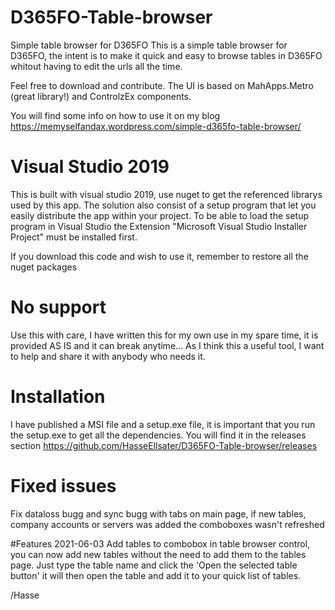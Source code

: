 # D365FO-Table-browser
Simple table browser for D365FO
This is a simple table browser for D365FO, the intent is to make it quick and easy to browse tables in D365FO whitout having to edit the urls all the time.

Feel free to download and contribute. The UI is based on MahApps.Metro (great library!) and ControlzEx components.

You will find some info on how to use it on my blog https://memyselfandax.wordpress.com/simple-d365fo-table-browser/

# Visual Studio 2019
This is built with visual studio 2019, use nuget to get the referenced librarys used by this app.
The solution also consist of a setup program that let you easily distribute the app within your project. To be able to load the setup program in Visual Studio the Extension "Microsoft Visual Studio Installer Project" must be installed first. 

If you download this code and wish to use it, remember to restore all the nuget packages

# No support
Use this with care, I have written this for my own use in my spare time, it is provided AS IS and it can break anytime... As I think this a useful tool, I want to help and share it with anybody who needs it.

# Installation
I have published a MSI file and a setup.exe file, it is important that you run the setup.exe to get all the dependencies. You will find it in the releases section https://github.com/HasseEllsater/D365FO-Table-browser/releases

# Fixed issues
Fix dataloss bugg and sync bugg with tabs on main page, if new tables, company accounts or servers was added the comboboxes wasn't refreshed

#Features
2021-06-03 Add tables to combobox in table browser control, you can now add new tables without the need to add them to the tables page. Just type the table name and click the 'Open the selected table button' it will then open the table and add it to your quick list of tables.

/Hasse
